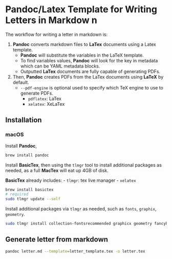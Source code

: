 # Pandoc/Latex Template for Writing Letters in Markdow  n

The workflow for writing a letter in markdown is:

1. **Pandoc** converts markdown files to **LaTex** documents using a Latex template.
    - **Pandoc** will substitute the variables in the LaTeX template.
    - To find variables values, **Pandoc** will look for the key in metadata which can be YAML metadata blocks.
    - Outputted **LaTex** documents are fully capable of generating PDFs.
2. Then, **Pandoc** creates PDFs from the LaTex documents using **LaTeX** by default.
    - `--pdf-engine` is optional used to specify which TeX engine to use to generate PDFs.
        - `pdflatex`: LaTex
        - `xelatex`: XeLaTex

## Installation

### macOS

Install **Pandoc**,

```sh
brew install pandoc
```

Install **BasicTex**, then using the `tlmgr` tool to install additional packages as needed, as a full **MacTex** will eat up 4GB of disk.

**BasicTex** already includes:
    - `tlmgr`: tex live manager
    - `xelatex`

```sh
brew install basictex
# required
sudo tlmgr update --self
```

Install additional packages via `tlmgr` as needed, such as `fonts`, `graphix`, `geometry`.

```sh
sudo tlmgr install collection-fontsrecommended graphicx geometry fancyhdr
```


## Generate letter from markdown

```sh
pandoc letter.md --template=letter_template.tex -o letter.tex
```